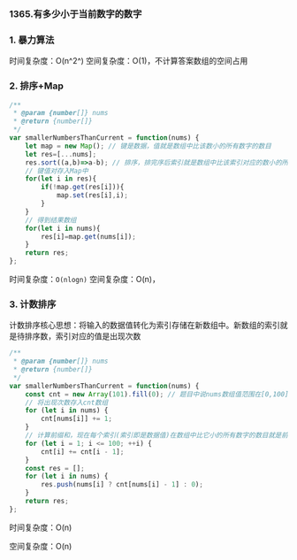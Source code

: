 ### 1365.有多少小于当前数字的数字

### 1. 暴力算法

时间复杂度：O(n^2^)
空间复杂度：O(1)，不计算答案数组的空间占用

### 2. 排序+Map

```javascript
/**
 * @param {number[]} nums
 * @return {number[]}
 */
var smallerNumbersThanCurrent = function(nums) {
    let map = new Map(); // 键是数据，值就是数组中比该数小的所有数字的数目
    let res=[...nums];
    res.sort((a,b)=>a-b); // 排序，排完序后索引就是数组中比该索引对应的数小的所有数字的数目
    // 键值对存入Map中
    for(let i in res){
        if(!map.get(res[i])){
            map.set(res[i],i);
        }
    }
    // 得到结果数组
    for(let i in nums){
        res[i]=map.get(nums[i]);
    }
    return res;
};
```

时间复杂度：`O(nlogn)`
空间复杂度：O(n)，

### 3. 计数排序

计数排序核心思想：将输入的数据值转化为索引存储在新数组中。新数组的索引就是待排序数，索引对应的值是出现次数

```javascript
/**
 * @param {number[]} nums
 * @return {number[]}
 */
var smallerNumbersThanCurrent = function(nums) {
    const cnt = new Array(101).fill(0); // 题目中说nums数组值范围在[0,100],所以最大索引是100
    // 将出现次数存入cnt数组
    for (let i in nums) {
        cnt[nums[i]] += 1;
    }
    // 计算前缀和，现在每个索引(索引即是数据值)在数组中比它小的所有数字的数目就是前一个索引对应的数组值(索引0要额外考虑)
    for (let i = 1; i <= 100; ++i) {
        cnt[i] += cnt[i - 1];
    }
    const res = [];
    for (let i in nums) {
        res.push(nums[i] ? cnt[nums[i] - 1] : 0);
    }
    return res;
};
```

时间复杂度：O(n)

空间复杂度：O(n)